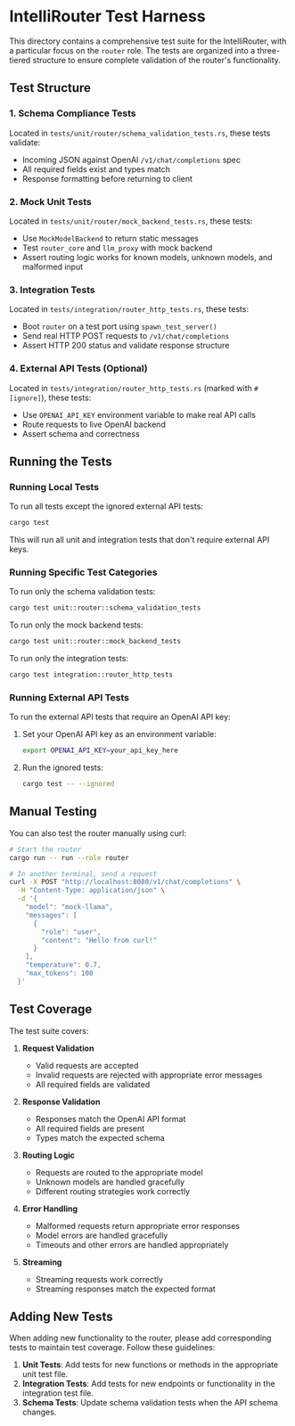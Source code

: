 # IntelliRouter Test Harness

This directory contains a comprehensive test suite for the IntelliRouter, with a particular focus on the `router` role. The tests are organized into a three-tiered structure to ensure complete validation of the router's functionality.

## Test Structure

### 1. Schema Compliance Tests
Located in `tests/unit/router/schema_validation_tests.rs`, these tests validate:
- Incoming JSON against OpenAI `/v1/chat/completions` spec
- All required fields exist and types match
- Response formatting before returning to client

### 2. Mock Unit Tests
Located in `tests/unit/router/mock_backend_tests.rs`, these tests:
- Use `MockModelBackend` to return static messages
- Test `router_core` and `llm_proxy` with mock backend
- Assert routing logic works for known models, unknown models, and malformed input

### 3. Integration Tests
Located in `tests/integration/router_http_tests.rs`, these tests:
- Boot `router` on a test port using `spawn_test_server()`
- Send real HTTP POST requests to `/v1/chat/completions`
- Assert HTTP 200 status and validate response structure

### 4. External API Tests (Optional)
Located in `tests/integration/router_http_tests.rs` (marked with `#[ignore]`), these tests:
- Use `OPENAI_API_KEY` environment variable to make real API calls
- Route requests to live OpenAI backend
- Assert schema and correctness

## Running the Tests

### Running Local Tests

To run all tests except the ignored external API tests:

```bash
cargo test
```

This will run all unit and integration tests that don't require external API keys.

### Running Specific Test Categories

To run only the schema validation tests:

```bash
cargo test unit::router::schema_validation_tests
```

To run only the mock backend tests:

```bash
cargo test unit::router::mock_backend_tests
```

To run only the integration tests:

```bash
cargo test integration::router_http_tests
```

### Running External API Tests

To run the external API tests that require an OpenAI API key:

1. Set your OpenAI API key as an environment variable:
   ```bash
   export OPENAI_API_KEY=your_api_key_here
   ```

2. Run the ignored tests:
   ```bash
   cargo test -- --ignored
   ```

## Manual Testing

You can also test the router manually using curl:

```bash
# Start the router
cargo run -- run --role router

# In another terminal, send a request
curl -X POST "http://localhost:8080/v1/chat/completions" \
  -H "Content-Type: application/json" \
  -d '{
    "model": "mock-llama",
    "messages": [
      {
        "role": "user",
        "content": "Hello from curl!"
      }
    ],
    "temperature": 0.7,
    "max_tokens": 100
  }'
```

## Test Coverage

The test suite covers:

1. **Request Validation**
   - Valid requests are accepted
   - Invalid requests are rejected with appropriate error messages
   - All required fields are validated

2. **Response Validation**
   - Responses match the OpenAI API format
   - All required fields are present
   - Types match the expected schema

3. **Routing Logic**
   - Requests are routed to the appropriate model
   - Unknown models are handled gracefully
   - Different routing strategies work correctly

4. **Error Handling**
   - Malformed requests return appropriate error responses
   - Model errors are handled gracefully
   - Timeouts and other errors are handled appropriately

5. **Streaming**
   - Streaming requests work correctly
   - Streaming responses match the expected format

## Adding New Tests

When adding new functionality to the router, please add corresponding tests to maintain test coverage. Follow these guidelines:

1. **Unit Tests**: Add tests for new functions or methods in the appropriate unit test file.
2. **Integration Tests**: Add tests for new endpoints or functionality in the integration test file.
3. **Schema Tests**: Update schema validation tests when the API schema changes.